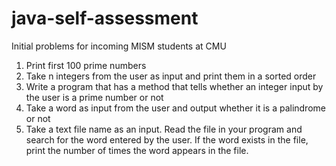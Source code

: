 # java-self-assessment
Initial problems for incoming MISM students at CMU
1. Print first 100 prime numbers
2. Take n integers from the user as input and print them in a sorted order
3. Write a program that has a method that tells whether an integer input by the user is a prime number or not
4. Take a word as input from the user and output whether it is a palindrome or not
5. Take a text file name as an input. Read the file in your program and search for the word entered by the user. If the word exists in the file, print the number of times the word appears in the file.
